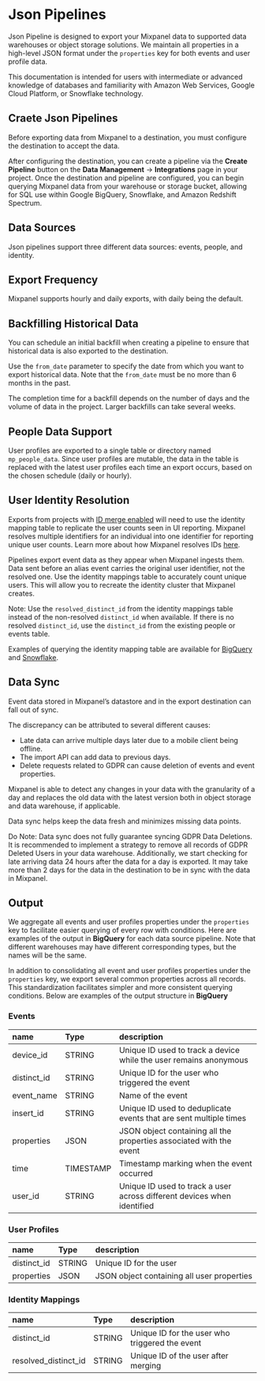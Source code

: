 # Json Pipelines

Json Pipeline is designed to export your Mixpanel data to supported data warehouses or object storage solutions. We maintain all properties in a high-level JSON format under the `properties` key for both events and user profile data.

This documentation is intended for users with intermediate or advanced knowledge of databases and familiarity with Amazon Web Services, Google Cloud Platform, or Snowflake technology.

## Craete Json Pipelines

Before exporting data from Mixpanel to a destination, you must configure the destination to accept the data.

After configuring the destination, you can create a pipeline via the **Create Pipeline** button on the **Data Management** -> **Integrations** page in your project. Once the destination and pipeline are configured, you can begin querying Mixpanel data from your warehouse or storage bucket, allowing for SQL use within Google BigQuery, Snowflake, and Amazon Redshift Spectrum.

## Data Sources

Json pipelines support three different data sources: events, people, and identity.

## Export Frequency

Mixpanel supports hourly and daily exports, with daily being the default.

## Backfilling Historical Data

You can schedule an initial backfill when creating a pipeline to ensure that historical data is also exported to the destination.

Use the `from_date` parameter to specify the date from which you want to export historical data. Note that the `from_date` must be no more than 6 months in the past.

The completion time for a backfill depends on the number of days and the volume of data in the project. Larger backfills can take several weeks.

## People Data Support

User profiles are exported to a single table or directory named `mp_people_data`. Since user profiles are mutable, the data in the table is replaced with the latest user profiles each time an export occurs, based on the chosen schedule (daily or hourly).

## User Identity Resolution

Exports from projects with [ID merge enabled](/docs/tracking-methods/id-management/identifying-users#how-do-i-switch-between-the-simplified-and-original-api) will need to use the identity mapping table to replicate the user counts seen in UI reporting. Mixpanel resolves multiple identifiers for an individual into one identifier for reporting unique user counts. Learn more about how Mixpanel resolves IDs [here](/docs/tracking-methods/id-management/identifying-users#example-user-flows).

Pipelines export event data as they appear when Mixpanel ingests them. Data sent before an alias event carries the original user identifier, not the resolved one. Use the identity mappings table to accurately count unique users. This will allow you to recreate the identity cluster that Mixpanel creates.

Note: Use the `resolved_distinct_id` from the identity mappings table instead of the non-resolved `distinct_id` when available. If there is no resolved `distinct_id`, use the `distinct_id` from the existing people or events table.

Examples of querying the identity mapping table are available for [BigQuery](/docs/new-data-pipelines/integrations/bigquery#query-identity-mappings) and [Snowflake](/docs/new-data-pipelines/integrations/snowflake#query-identity-mappings).

## Data Sync

Event data stored in Mixpanel’s datastore and in the export destination can fall out of sync.

The discrepancy can be attributed to several different causes:

- Late data can arrive multiple days later due to a mobile client being offline.
- The import API can add data to previous days.
- Delete requests related to GDPR can cause deletion of events and event properties.

Mixpanel is able to detect any changes in your data with the granularity of a day and replaces the old data with the latest version both in object storage and data warehouse, if applicable.

Data sync helps keep the data fresh and minimizes missing data points.

Do Note: Data sync does not fully guarantee syncing GDPR Data Deletions. It is recommended to implement a strategy to remove all records of GDPR Deleted Users in your data warehouse. Additionally, we start checking for late arriving data 24 hours after the data for a day is exported. It may take more than 2 days for the data in the destination to be in sync with the data in Mixpanel.

## Output

We aggregate all events and user profiles properties under the `properties` key to facilitate easier querying of every row with conditions. Here are examples of the output in **BigQuery** for each data source pipeline. Note that different warehouses may have different corresponding types, but the names will be the same.

In addition to consolidating all event and user profiles properties under the `properties` key, we export several common properties across all records. This standardization facilitates simpler and more consistent querying conditions. Below are examples of the output structure in **BigQuery**

### Events

| name        | Type      | description                                                             |
| :---------- | :-------- | :---------------------------------------------------------------------- |
| device_id   | STRING    | Unique ID used to track a device while the user remains anonymous       |
| distinct_id | STRING    | Unique ID for the user who triggered the event                          |
| event_name  | STRING    | Name of the event                                                       |
| insert_id   | STRING    | Unique ID used to deduplicate events that are sent multiple times       |
| properties  | JSON      | JSON object containing all the properties associated with the event     |
| time        | TIMESTAMP | Timestamp marking when the event occurred                               |
| user_id     | STRING    | Unique ID used to track a user across different devices when identified |

### User Profiles

| name        | Type   | description                                |
| :---------- | :----- | :----------------------------------------- |
| distinct_id | STRING | Unique ID for the user                     |
| properties  | JSON   | JSON object containing all user properties |

### Identity Mappings

| name                 | Type   | description                                    |
| :------------------- | :----- | :--------------------------------------------- |
| distinct_id          | STRING | Unique ID for the user who triggered the event |
| resolved_distinct_id | STRING | Unique ID of the user after merging            |
